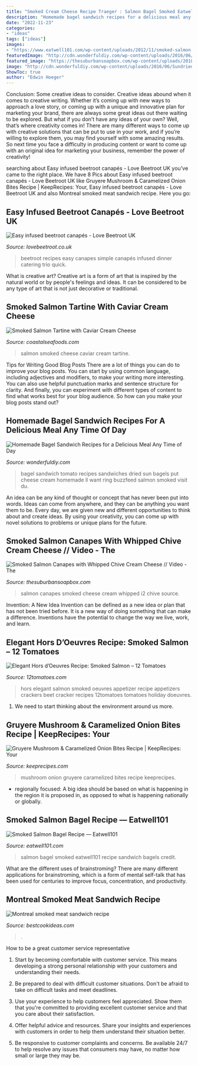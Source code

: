 ```yaml
---
title: "Smoked Cream Cheese Recipe Traeger : Salmon Bagel Smoked Eatwell101 Recipe Sandwich Bagels Credit"
description: "Homemade bagel sandwich recipes for a delicious meal any time of day"
date: "2022-11-23"
categories:
- "ideas"
tags: ["ideas"]
images:
- "https://www.eatwell101.com/wp-content/uploads/2012/11/smoked-salmon-bagel-recipe.jpg"
featuredImage: "http://cdn.wonderfuldiy.com/wp-content/uploads/2016/06/Sundried-tomato-bagel-sandwich.jpg"
featured_image: "https://thesuburbansoapbox.com/wp-content/uploads/2018/12/Smoked-Salmon-Canapes-8.jpg"
image: "http://cdn.wonderfuldiy.com/wp-content/uploads/2016/06/Sundried-tomato-bagel-sandwich.jpg"
ShowToc: true
author: "Edwin Hoeger"
---
```



Conclusion: Some creative ideas to consider.
Creative ideas abound when it comes to creative writing. Whether it’s coming up with new ways to approach a love story, or coming up with a unique and innovative plan for marketing your brand, there are always some great ideas out there waiting to be explored. But what if you don’t have any ideas of your own? Well, that’s where creativity comes in! There are many different ways to come up with creative solutions that can be put to use in your work, and if you’re willing to explore them, you may find yourself with some amazing results. So next time you face a difficulty in producing content or want to come up with an original idea for marketing your business, remember the power of creativity!

	

		
searching about Easy infused beetroot canapés - Love Beetroot UK you've came to the right place. We have 8 Pics about Easy infused beetroot canapés - Love Beetroot UK like Gruyere Mushroom &amp; Caramelized Onion Bites Recipe | KeepRecipes: Your, Easy infused beetroot canapés - Love Beetroot UK and also Montreal smoked meat sandwich recipe. Here you go:
		
    
## Easy Infused Beetroot Canapés - Love Beetroot UK

<img loading=lazy src="http://www.lovebeetroot.co.uk/wp-content/uploads/2015/06/Trio-of-Quick-Beetroot-Canapes.jpg" onerror="this.onerror=null;this.src='https://tse4.mm.bing.net/th?id=OIP.QI5-Z3exQjxPuSaHKf3uKAHaJu&amp;pid=15.1';" alt="Easy infused beetroot canapés - Love Beetroot UK">

_Source: lovebeetroot.co.uk_

>beetroot recipes easy canapes simple canapés infused dinner catering trio quick. 

	

What is creative art?
Creative art is a form of art that is inspired by the natural world or by people's feelings and ideas. It can be considered to be any type of art that is not just decorative or traditional.

    
## Smoked Salmon Tartine With Caviar Cream Cheese

<img loading=lazy src="http://www.coastalseafoods.com/Assets/smokedsalmontartine2.jpg" onerror="this.onerror=null;this.src='https://tse1.mm.bing.net/th?id=OIP.zB5Z6johsYcx59bdGe1ldwHaD4&amp;pid=15.1';" alt="Smoked Salmon Tartine with Caviar Cream Cheese">

_Source: coastalseafoods.com_

>salmon smoked cheese caviar cream tartine. 

	

Tips for Writing Good Blog Posts
There are a lot of things you can do to improve your blog posts. You can start by using common language, including adjectives and modifiers, to make your writing more interesting. You can also use helpful punctuation marks and sentence structure for clarity. And finally, you can experiment with different types of content to find what works best for your blog audience. So how can you make your blog posts stand out?

    
## Homemade Bagel Sandwich Recipes For A Delicious Meal Any Time Of Day

<img loading=lazy src="http://cdn.wonderfuldiy.com/wp-content/uploads/2016/06/Sundried-tomato-bagel-sandwich.jpg" onerror="this.onerror=null;this.src='https://tse4.mm.bing.net/th?id=OIP.6si90oXiw5hvkB5tYbyu7QHaK2&amp;pid=15.1';" alt="Homemade Bagel Sandwich Recipes for a Delicious Meal Any Time of Day">

_Source: wonderfuldiy.com_

>bagel sandwich tomato recipes sandwiches dried sun bagels put cheese cream homemade ll want ring buzzfeed salmon smoked visit du. 

	

An idea can be any kind of thought or concept that has never been put into words. Ideas can come from anywhere, and they can be anything you want them to be. Every day, we are given new and different opportunities to think about and create ideas. By using your creativity, you can come up with novel solutions to problems or unique plans for the future.

    
## Smoked Salmon Canapes With Whipped Chive Cream Cheese // Video - The

<img loading=lazy src="https://thesuburbansoapbox.com/wp-content/uploads/2018/12/Smoked-Salmon-Canapes-8.jpg" onerror="this.onerror=null;this.src='https://tse4.mm.bing.net/th?id=OIP.CYWekQ-Rpl1FJXjW0Q5fQQHaK-&amp;pid=15.1';" alt="Smoked Salmon Canapes with Whipped Chive Cream Cheese // Video - The">

_Source: thesuburbansoapbox.com_

>salmon canapes smoked cheese cream whipped i2 chive source. 

	

Invention: A New Idea
Invention can be defined as a new idea or plan that has not been tried before. It is a new way of doing something that can make a difference. Inventions have the potential to change the way we live, work, and learn.

    
## Elegant Hors D’Oeuvres Recipe: Smoked Salmon – 12 Tomatoes

<img loading=lazy src="http://s3.amazonaws.com/studio-me/system/photos/photos/000/787/200/large/22636275_l.jpg" onerror="this.onerror=null;this.src='https://tse1.mm.bing.net/th?id=OIP.sOiy7mdVdExzjiWKgHVViwHaLH&amp;pid=15.1';" alt="Elegant Hors d’Oeuvres Recipe: Smoked Salmon – 12 Tomatoes">

_Source: 12tomatoes.com_

>hors elegant salmon smoked oeuvres appetizer recipe appetizers crackers beet cracker recipes 12tomatoes tomatoes holiday doeuvres. 

	

1. We need to start thinking about the environment around us more.

    
## Gruyere Mushroom &amp; Caramelized Onion Bites Recipe | KeepRecipes: Your

<img loading=lazy src="https://keeprecipes.com/sites/keeprecipes/files/189844_1503084241_0.jpg" onerror="this.onerror=null;this.src='https://tse1.mm.bing.net/th?id=OIP.LBFSCyeiLpPPU5-xrs6iqwHaKP&amp;pid=15.1';" alt="Gruyere Mushroom &amp; Caramelized Onion Bites Recipe | KeepRecipes: Your">

_Source: keeprecipes.com_

>mushroom onion gruyere caramelized bites recipe keeprecipes. 

	

- regionally focused: A big idea should be based on what is happening in the region it is proposed in, as opposed to what is happening nationally or globally.

    
## Smoked Salmon Bagel Recipe — Eatwell101

<img loading=lazy src="https://www.eatwell101.com/wp-content/uploads/2012/11/smoked-salmon-bagel-recipe.jpg" onerror="this.onerror=null;this.src='https://tse1.mm.bing.net/th?id=OIP.UiR1B1mcvdJZsQDeFbjZjgAAAA&amp;pid=15.1';" alt="Smoked Salmon Bagel Recipe — Eatwell101">

_Source: eatwell101.com_

>salmon bagel smoked eatwell101 recipe sandwich bagels credit. 

	

What are the different uses of brainstroming?
There are many different applications for brainstroming, which is a form of mental self-talk that has been used for centuries to improve focus, concentration, and productivity.

    
## Montreal Smoked Meat Sandwich Recipe

<img loading=lazy src="http://bestcookideas.com/uploads/images/montreal-smoked-meat-sandwich-recipe_1.jpg" onerror="this.onerror=null;this.src='https://tse3.mm.bing.net/th?id=OIP.herRtYsCDzSg-OO2Yi5bcQHaFW&amp;pid=15.1';" alt="Montreal smoked meat sandwich recipe">

_Source: bestcookideas.com_

>. 

	

How to be a great customer service representative
1. Start by becoming comfortable with customer service. This means developing a strong personal relationship with your customers and understanding their needs.
2. Be prepared to deal with difficult customer situations. Don't be afraid to take on difficult tasks and meet deadlines.

3. Use your experience to help customers feel appreciated. Show them that you're committed to providing excellent customer service and that you care about their satisfaction.

4. Offer helpful advice and resources. Share your insights and experiences with customers in order to help them understand their situation better.

5. Be responsive to customer complaints and concerns. Be available 24/7 to help resolve any issues that consumers may have, no matter how small or large they may be.

